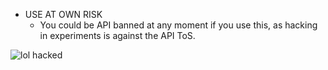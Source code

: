 * USE AT OWN RISK
  - You could be API banned at any moment if you use this, as hacking in experiments is against the API ToS.
  
 ![lol hacked](https://i.ytimg.com/vi/KEkrWRHCDQU/maxresdefault.jpg)

